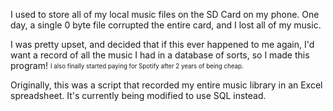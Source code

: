 I used to store all of my local music files on the SD Card on my phone. One day, a single 0 byte file corrupted the entire card, and I lost all of my music.

I was pretty upset, and decided that if this ever happened to me again, I'd want a record of all the music I had in a database of sorts, so I made this program! <sub><sup>I also finally started paying for Spotify after 2 years of being cheap.</sup></sub>

Originally, this was a script that recorded my entire music library in an Excel spreadsheet. It's currently being modified to use SQL instead. 